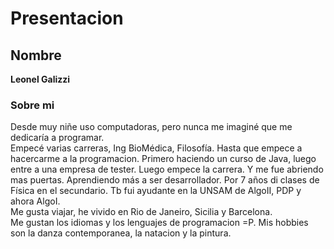 
# Presentacion 

## Nombre

**Leonel Galizzi**<br>


### Sobre mi

Desde muy niñe uso computadoras, pero nunca me imaginé que me dedicaría a programar.<br>
Empecé varias carreras, Ing BioMédica, Filosofía. Hasta que empece a hacercarme a la programacion. Primero haciendo un curso de Java, luego entre a una empresa de tester. Luego empece la carrera. Y me fue abriendo mas puertas. Aprendiendo más a ser desarrollador. Por 7 años di clases de Física en el secundario. Tb fui ayudante en la UNSAM de AlgoII, PDP y ahora AlgoI.<br>
Me gusta viajar, he vivido en Rio de Janeiro, Sicilia y Barcelona.<br>
Me gustan los idiomas y los lenguajes de programacion =P.
Mis hobbies son la danza contemporanea, la natacion y la pintura.
